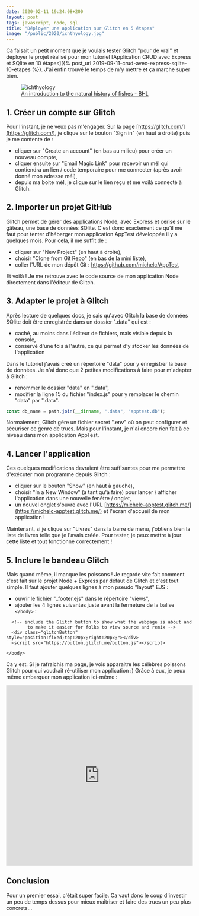 ```yaml
---
date: 2020-02-11 19:24:08+200
layout: post
tags: javascript, node, sql
title: "Déployer une application sur Glitch en 5 étapes"
image: "/public/2020/ichthyology.jpg"
---
```


Ca faisait un petit moment que je voulais tester Glitch "pour de vrai" et déployer le projet réalisé pour mon tutoriel [Application CRUD avec Express et SQlite en 10 étapes]({% post_url 2019-09-11-crud-avec-express-sqlite-10-etapes %}). J'ai enfin trouvé le temps de m'y mettre et ça marche super bien.

<figure>
  <img src="{{ page.image }}" alt="ichthyology" />
  <figcaption>
    <a href="https://www.biodiversitylibrary.org/page/9665742">An introduction to the natural history of fishes - BHL</a>
  </figcaption>
</figure>


## 1. Créer un compte sur Glitch

Pour l'instant, je ne veux pas m'engager. Sur la page [https://glitch.com/](https://glitch.com/), je clique sur le bouton "Sign in" (en haut à droite) puis je me contente de :

* cliquer sur "Create an account" (en bas au milieu) pour créer un nouveau compte,
* cliquer ensuite sur "Email Magic Link" pour recevoir un mél qui contiendra un lien / code temporaire pour me connecter (après avoir donné mon adresse mél),
* depuis ma boite mél, je clique sur le lien reçu et me voilà connecté à Glitch.


## 2. Importer un projet GitHub

Glitch permet de gérer des applications Node, avec Express et cerise sur le gâteau, une base de données SQlite. C'est donc exactement ce qu'il me faut pour tenter d'héberger mon application AppTest développée il y a quelques mois. Pour cela, il me suffit de :

* cliquer sur "New Project" (en haut à droite),
* choisir "Clone from Git Repo" (en bas de la mini liste),
* coller l'URL de mon dépôt Git : https://github.com/michelc/AppTest

Et voilà ! Je me retrouve avec le code source de mon application Node directement dans l'éditeur de Glitch.


## 3. Adapter le projet à Glitch

Après lecture de quelques docs, je sais qu'avec Glitch la base de données SQlite doit être enregistrée dans un dossier ".data" qui est :

* caché, au moins dans l'éditeur de fichiers, mais visible depuis la console,
* conservé d'une fois à l'autre, ce qui permet d'y stocker les données de l'application

Dans le tutoriel j'avais créé un répertoire "data" pour y enregistrer la base de données. Je n'ai donc que 2 petites modifications à faire pour m'adapter à Glitch :

* renommer le dossier "data" en ".data",
* modifier la ligne 15 du fichier "index.js" pour y remplacer le chemin "data" par ".data".

```javascript
const db_name = path.join(__dirname, ".data", "apptest.db");
```

Normalement, Glitch gère un fichier secret ".env" où on peut configurer et sécuriser ce genre de trucs. Mais pour l'instant, je n'ai encore rien fait à ce niveau dans mon application AppTest.


## 4. Lancer l'application

Ces quelques modifications devraient être suffisantes pour me permettre d'exécuter mon programme depuis Glitch :

* cliquer sur le bouton "Show" (en haut à gauche),
* choisir "In a New Window" (à tant qu'à faire) pour lancer / afficher l'application dans une nouvelle fenêtre / onglet,
* un nouvel onglet s'ouvre avec l'URL [https://michelc-apptest.glitch.me/](https://michelc-apptest.glitch.me/) et l'écran d'accueil de mon application !

Maintenant, si je clique sur "Livres" dans la barre de menu, j'obtiens bien la liste de livres telle que je l'avais créée. Pour tester, je peux mettre à jour cette liste et tout fonctionne correctement !


## 5. Inclure le bandeau Glitch

Mais quand même, il manque les poissons ! Je regarde vite fait comment c'est fait sur le projet Node + Express par défaut de Glitch et c'est tout simple. Il faut ajouter quelques lignes à mon pseudo "layout" EJS :

* ouvrir le fichier "_footer.ejs" dans le répertoire "views",
* ajouter les 4 lignes suivantes juste avant la fermeture de la balise `</body>` :

```erb
  <!-- include the Glitch button to show what the webpage is about and
        to make it easier for folks to view source and remix -->
  <div class="glitchButton" style="position:fixed;top:20px;right:20px;"></div>
  <script src="https://button.glitch.me/button.js"></script>

</body>
```

Ca y est. Si je rafraichis ma page, je vois apparaitre les célèbres poissons Glitch pour qui voudrait ré-utiliser mon application :) Grâce à eux, je peux même embarquer mon application ici-même :

<div class="glitch-embed-wrap" style="height: 486px; width: 100%;">
  <iframe
    allow="geolocation; microphone; camera; midi; encrypted-media"
    src="https://glitch.com/embed/#!/embed/michelc-apptest?previewSize=100&previewFirst=true&sidebarCollapsed=true"
    alt="michelc-apptest on Glitch"
    style="height: 100%; width: 100%; border: 0;">
  </iframe>
</div>



## Conclusion

Pour un premier essai, c'était super facile. Ca vaut donc le coup d'investir un peu de temps dessus pour mieux maîtriser et faire des trucs un peu plus concrets...
